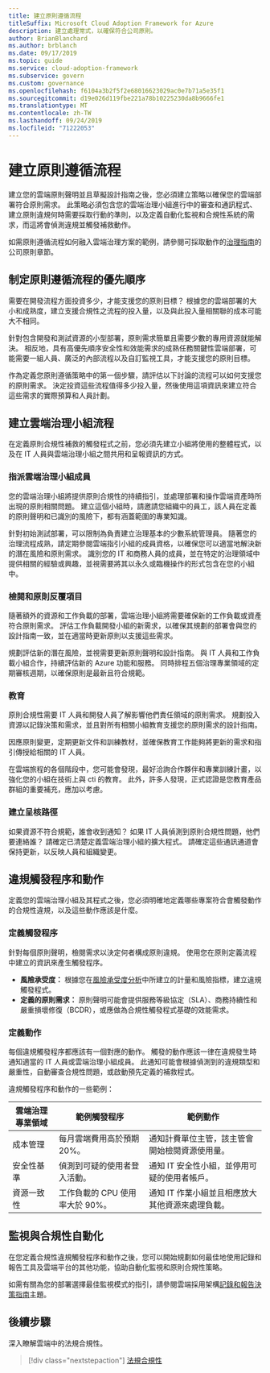 ```yaml
---
title: 建立原則遵循流程
titleSuffix: Microsoft Cloud Adoption Framework for Azure
description: 建立處理常式，以確保符合公司原則。
author: BrianBlanchard
ms.author: brblanch
ms.date: 09/17/2019
ms.topic: guide
ms.service: cloud-adoption-framework
ms.subservice: govern
ms.custom: governance
ms.openlocfilehash: f6104a3b2f5f2e68016623029ac0e7b71a5e35f1
ms.sourcegitcommit: d19e026d119fbe221a78b10225230da8b9666fe1
ms.translationtype: MT
ms.contentlocale: zh-TW
ms.lasthandoff: 09/24/2019
ms.locfileid: "71222053"
---
```

<!-- markdownlint-disable MD026 -->

# <a name="establish-policy-adherence-processes"></a>建立原則遵循流程

建立您的雲端原則聲明並且草擬設計指南之後，您必須建立策略以確保您的雲端部署符合原則需求。 此策略必須包含您的雲端治理小組進行中的審查和通訊程式、建立原則違規何時需要採取行動的準則，以及定義自動化監視和合規性系統的需求，而這將會偵測違規並觸發補救動作。

如需原則遵循流程如何融入雲端治理方案的範例，請參閱可採取動作的[治理指南](../guides/index.md)的公司原則章節。

## <a name="prioritize-policy-adherence-processes"></a>制定原則遵循流程的優先順序

需要在開發流程方面投資多少，才能支援您的原則目標？ 根據您的雲端部署的大小和成熟度，建立支援合規性之流程的投入量，以及與此投入量相關聯的成本可能大不相同。

針對包含開發和測試資源的小型部署，原則需求簡單且需要少數的專用資源就能解決。 相反地，具有高優先順序安全性和效能需求的成熟任務關鍵性雲端部署，可能需要一組人員、廣泛的內部流程以及自訂監視工具，才能支援您的原則目標。

作為定義您原則遵循策略中的第一個步驟，請評估以下討論的流程可以如何支援您的原則需求。 決定投資這些流程值得多少投入量，然後使用這項資訊來建立符合這些需求的實際預算和人員計劃。

## <a name="establish-cloud-governance-team-processes"></a>建立雲端治理小組流程

在定義原則合規性補救的觸發程式之前，您必須先建立小組將使用的整體程式，以及在 IT 人員與雲端治理小組之間共用和呈報資訊的方式。

### <a name="assign-cloud-governance-team-members"></a>指派雲端治理小組成員

您的雲端治理小組將提供原則合規性的持續指引，並處理部署和操作雲端資產時所出現的原則相關問題。 建立這個小組時，請邀請您組織中的員工，該人員在定義的原則聲明和已識別的風險下，都有涵蓋範圍的專業知識。

針對初始測試部署，可以限制為負責建立治理基本的少數系統管理員。 隨著您的治理流程成熟，請定期參閱雲端指引小組的成員資格，以確保您可以適當地解決新的潛在風險和原則需求。 識別您的 IT 和商務人員的成員，並在特定的治理領域中提供相關的經驗或興趣，並視需要將其以永久或臨機操作的形式包含在您的小組中。

### <a name="reviews-and-policy-iteration"></a>檢閱和原則反覆項目

隨著額外的資源和工作負載的部署，雲端治理小組將需要確保新的工作負載或資產符合原則需求。 評估工作負載開發小組的新需求，以確保其規劃的部署會與您的設計指南一致，並在適當時更新原則以支援這些需求。

規劃評估新的潛在風險，並視需要更新原則聲明和設計指南。 與 IT 人員和工作負載小組合作，持續評估新的 Azure 功能和服務。 同時排程五個治理專業領域的定期審核週期，以確保原則是最新且符合規範。

### <a name="education"></a>教育

原則合規性需要 IT 人員和開發人員了解影響他們責任領域的原則需求。 規劃投入資源以記錄決策和需求，並且對所有相關小組教育支援您的原則需求的設計指南。

因應原則變更，定期更新文件和訓練教材，並確保教育工作能夠將更新的需求和指引傳授給相關的 IT 人員。

在雲端旅程的各個階段中，您可能會發現，最好洽詢合作夥伴和專業訓練計畫，以強化您的小組在技術上與 cti 的教育。 此外，許多人發現，正式認證是您教育產品群組的重要補充，應加以考慮。

### <a name="establish-escalation-paths"></a>建立呈核路徑

如果資源不符合規範，誰會收到通知？ 如果 IT 人員偵測到原則合規性問題，他們要連絡誰？ 請確定已清楚定義雲端治理小組的擴大程式。 請確定這些通訊通道會保持更新，以反映人員和組織變更。

## <a name="violation-triggers-and-actions"></a>違規觸發程序和動作

定義您的雲端治理小組及其程式之後，您必須明確地定義哪些專案符合會觸發動作的合規性違規，以及這些動作應該是什麼。

### <a name="define-triggers"></a>定義觸發程序

針對每個原則聲明，檢閱需求以決定何者構成原則違規。 使用您在原則定義流程中建立的資訊來產生觸發程序。

- **風險承受度：** 根據您在[風險承受度分析](./risk-tolerance.md)中所建立的計量和風險指標，建立違規觸發程式。
- **定義的原則需求：** 原則聲明可能會提供服務等級協定（SLA）、商務持續性和嚴重損壞修復（BCDR），或應做為合規性觸發程式基礎的效能需求。

### <a name="define-actions"></a>定義動作

每個違規觸發程序都應該有一個對應的動作。 觸發的動作應該一律在違規發生時通知適當的 IT 人員或雲端治理小組成員。 此通知可能會根據偵測到的違規類型和嚴重性，自動審查合規性問題，或啟動預先定義的補救程式。

違規觸發程序和動作的一些範例：

| 雲端治理專業領域 | 範例觸發程序 | 範例動作 |
|-----------------------------|----------------|---------------|
| 成本管理 | 每月雲端費用高於預期 20%。 | 通知計費單位主管，該主管會開始檢閱資源使用量。 |
| 安全性基準 | 偵測到可疑的使用者登入活動。 | 通知 IT 安全性小組，並停用可疑的使用者帳戶。 |
| 資源一致性 | 工作負載的 CPU 使用率大於 90%。 | 通知 IT 作業小組並且相應放大其他資源來處理負載。 |

## <a name="monitoring-and-compliance-automation"></a>監視與合規性自動化

在您定義合規性違規觸發程序和動作之後，您可以開始規劃如何最佳地使用記錄和報告工具及雲端平台的其他功能，協助自動化監視和原則合規性策略。

如需有關為您的部署選擇最佳監視模式的指引，請參閱雲端採用架構[記錄和報告決策指南](../../decision-guides/logging-and-reporting/index.md)主題。

## <a name="next-steps"></a>後續步驟

深入瞭解雲端中的法規合規性。

> [!div class="nextstepaction"]
> [法規合規性](./regulatory-compliance.md)
